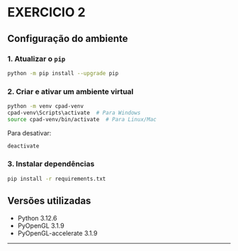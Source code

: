 # EXERCICIO 2

## Configuração do ambiente

### 1. Atualizar o `pip`

```sh
python -m pip install --upgrade pip
```

### 2. Criar e ativar um ambiente virtual

```sh
python -m venv cpad-venv
cpad-venv\Scripts\activate  # Para Windows
source cpad-venv/bin/activate  # Para Linux/Mac
```

Para desativar:

```sh
deactivate
```

### 3. Instalar dependências

```sh
pip install -r requirements.txt
```

## Versões utilizadas

- Python 3.12.6
- PyOpenGL 3.1.9
- PyOpenGL-accelerate 3.1.9

---